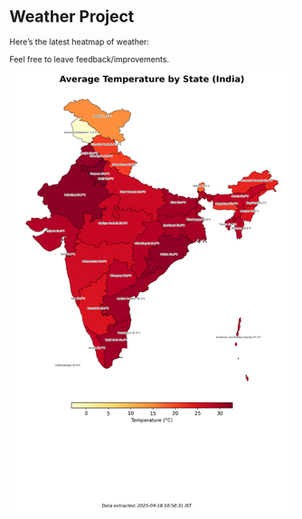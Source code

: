 # Weather Project

Here’s the latest heatmap of weather:

Feel free to leave feedback/improvements.

![India Heatmap](docs/assets/india_heatmap.png?v=CB96A1)
